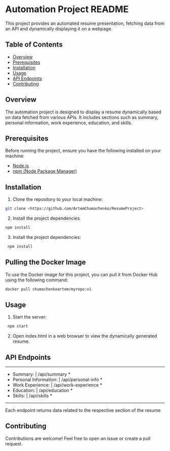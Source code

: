 # Automation Project README

This project provides an automated resume presentation, fetching data from an API 
and dynamically displaying it on a webpage.

## Table of Contents

- [Overview](#overview)
- [Prerequisites](#prerequisites)
- [Installation](#installation)
- [Usage](#usage)
- [API Endpoints](#api-endpoints)
- [Contributing](#contributing)

## Overview

The automation project is designed to display a resume dynamically based on 
data fetched from various APIs. It includes sections such as summary, 
personal information, work experience, education, and skills.

## Prerequisites

Before running the project, ensure you have the following installed on your machine:

- [Node.js](https://nodejs.org/)
- [npm (Node Package Manager)](https://www.npmjs.com/)

## Installation

1. Clone the repository to your local machine:
```bash
git clone <https://github.com/ArtemChumachenko/ResumeProject>
```
2.  Install the project dependencies
```bash   
npm install
```
3. Install the project dependencies:
```bash
 npm install
```

## Pulling the Docker Image

To use the Docker image for this project, you can pull it from Docker Hub using the following command:
```bash
docker pull chumachenkoartem/myrepo:v1
```

## Usage

1. Start the server: 
```bash
 npm start
```
2. Open index.html in a web browser to view the dynamically generated resume.

## API Endpoints
*************************************************
*  Summary:              | /api/summary         *
*  Personal Information: | /api/personal-info   * 
*  Work Experience:      | /api/work-experience *
*  Education:            | /api/education       *
*  Skills:               | /api/skills          *
*************************************************

Each endpoint returns data related to the respective section of the resume

## Contributing

Contributions are welcome! Feel free to open an issue or create a pull request.
